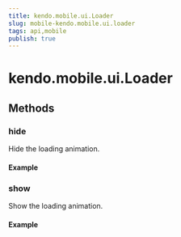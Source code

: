 ```yaml
---
title: kendo.mobile.ui.Loader
slug: mobile-kendo.mobile.ui.loader
tags: api,mobile
publish: true
---
```


# kendo.mobile.ui.Loader

## Methods

### hide

Hide the loading animation.

#### Example

    

### show

Show the loading animation.

#### Example

    